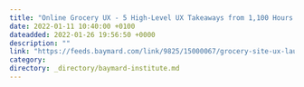 ```yaml
---
title: "Online Grocery UX - 5 High-Level UX Takeaways from 1,100 Hours of Testing Leading Grocery Websites"
date: 2022-01-11 10:40:00 +0100
dateadded: 2022-01-26 19:56:50 +0000
description: ""
link: "https://feeds.baymard.com/link/9825/15000067/grocery-site-ux-launch"
category:
directory: _directory/baymard-institute.md
---
```

